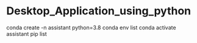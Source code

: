 # Desktop_Application_using_python


conda create -n assistant python=3.8
conda env list
conda activate assistant
pip list